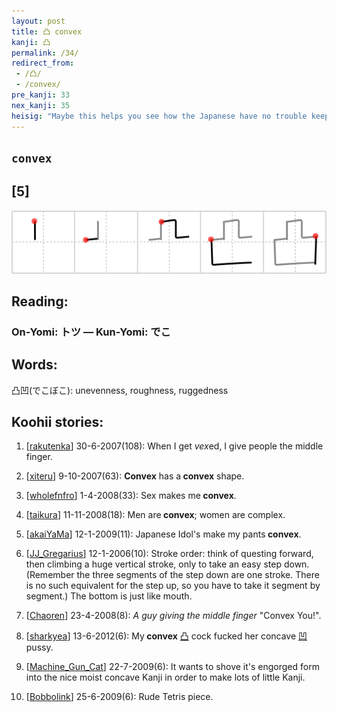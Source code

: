 ```yaml
---
layout: post
title: 凸 convex
kanji: 凸
permalink: /34/
redirect_from:
 - /凸/
 - /convex/
pre_kanji: 33
nex_kanji: 35
heisig: "Maybe this helps you see how the Japanese have no trouble keeping <b>convex</b> distinct from <i>concave</i>. Note the odd feeling of the third stroke. If it doesn't feel all that strange now, by the time you are done with this book, it will. There are very few times you will have to write it."
---
```


## `convex`

## [5]

<div class="stroke"><img src="../images/E587B8.png" /></div>

## Reading:

### On-Yomi: トツ &mdash; Kun-Yomi: でこ

## Words:

凸凹(でこぼこ): unevenness, roughness, ruggedness

## Koohii stories:

1) [<a href="http://kanji.koohii.com/profile/rakutenka">rakutenka</a>] 30-6-2007(108): When I get <em>vex</em>ed, I give people the middle finger. 

2) [<a href="http://kanji.koohii.com/profile/xiteru">xiteru</a>] 9-10-2007(63): <strong>Convex</strong> has a<strong> convex</strong> shape. 

3) [<a href="http://kanji.koohii.com/profile/wholefnfro">wholefnfro</a>] 1-4-2008(33): Sex makes me<strong> convex</strong>. 

4) [<a href="http://kanji.koohii.com/profile/taikura">taikura</a>] 11-11-2008(18): Men are<strong> convex</strong>; women are complex. 

5) [<a href="http://kanji.koohii.com/profile/akaiYaMa">akaiYaMa</a>] 12-1-2009(11): Japanese Idol&#039;s make my pants<strong> convex</strong>. 

6) [<a href="http://kanji.koohii.com/profile/JJ_Gregarius">JJ_Gregarius</a>] 12-1-2006(10): Stroke order: think of questing forward, then climbing a huge vertical stroke, only to take an easy step down. (Remember the three segments of the step down are one stroke. There is no such equivalent for the step up, so you have to take it segment by segment.) The bottom is just like mouth. 

7) [<a href="http://kanji.koohii.com/profile/Chaoren">Chaoren</a>] 23-4-2008(8): <em>A guy giving the middle finger</em> &quot;Convex You!&quot;. 

8) [<a href="http://kanji.koohii.com/profile/sharkyea">sharkyea</a>] 13-6-2012(6): My<strong> convex</strong>   <a href="http://jisho.org/kanji/details/凸">凸</a>   cock fucked her concave   <a href="http://jisho.org/kanji/details/凹">凹</a>   pussy. 

9) [<a href="http://kanji.koohii.com/profile/Machine_Gun_Cat">Machine_Gun_Cat</a>] 22-7-2009(6): It wants to shove it&#039;s engorged form into the nice moist concave Kanji in order to make lots of little Kanji. 

10) [<a href="http://kanji.koohii.com/profile/Bobbolink">Bobbolink</a>] 25-6-2009(6): Rude Tetris piece. 
